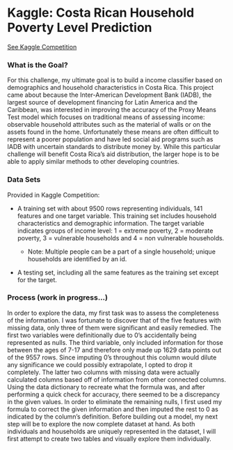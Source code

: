 # Kaggle: Costa Rican Household Poverty Level Prediction
[See Kaggle Competition](https://www.kaggle.com/c/costa-rican-household-poverty-prediction)

### What is the Goal?
For this challenge, my ultimate goal is to build a income classifier based on demographics and household characteristics in Costa Rica. This project came about because the Inter-American Development Bank (IADB), the largest source of development financing for Latin America and the Caribbean, was interested in improving the accuracy of the Proxy Means Test model which focuses on traditional means of assessing income: observable household attributes such as the material of walls or on the assets found in the home. Unfortunately these means are often difficult to represent a poorer population and have led social aid programs such as IADB with uncertain standards to distribute money by. While this particular challenge will benefit Costa Rica’s aid distribution, the larger hope is to be able to apply similar methods to other developing countries. 

### Data Sets
Provided in Kaggle Competition:
- A training set with about 9500 rows representing individuals, 141 features and one target variable. This training set includes household characteristics and demographic information. The target variable indicates groups of income level: 1 = extreme poverty, 2 = moderate poverty, 3 = vulnerable households and 4 = non vulnerable households. 
  
  - Note: Multiple people can be a part of a single household; unique households are identified by an id.
  
- A testing set, including all the same features as the training set except for the target.  

### Process (work in progress...)
In order to explore the data, my first task was to assess the completeness of the information. I was fortunate to discover that of the five features with missing data, only three of them were significant and easily remedied. The first two variables were definitionally due to 0’s accidentally being represented as nulls. The third variable, only included information for those between the ages of 7-17 and therefore only made up 1629 data points out of the 9557 rows. Since imputing 0’s throughout this column would dilute any significance we could possibly extrapolate, I opted to drop it completely. The latter two columns with missing data were actually calculated columns based off of information from other connected columns. Using the data dictionary to recreate what the formula was, and after performing a quick check for accuracy, there seemed to be a discrepancy in the given values. In order to eliminate the remaining nulls, I first used my formula to correct the given information and then imputed the rest to 0 as indicated by the column’s definition. 
Before building out a model, my next step will be to explore the now complete dataset at hand. As both individuals and households are uniquely represented in the dataset, I will first attempt to create two tables and visually explore them individually. 
